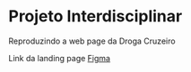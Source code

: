 # Projeto Interdisciplinar
Reproduzindo a web page da Droga Cruzeiro

Link da landing page 
[Figma](https://www.figma.com/file/UeYigdQtIdV6EhMeutgqSh/Drogaria?node-id=0%3A3)